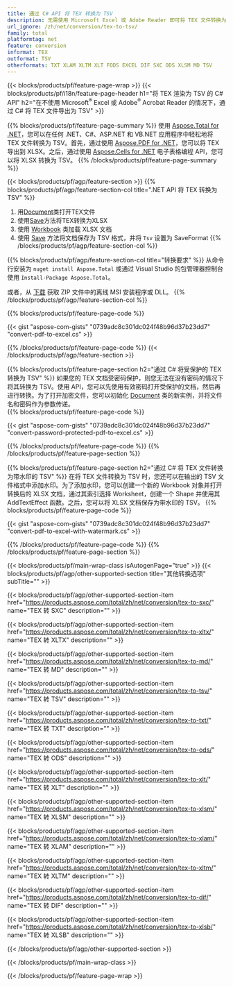 ```yaml
---
title: 通过 C# API 将 TEX 转换为 TSV
description: 无需使用 Microsoft Excel 或 Adobe Reader 即可将 TEX 文件转换为 TSV 的 C# API
url_ignore: /zh/net/conversion/tex-to-tsv/
family: total
platformtag: net
feature: conversion
informat: TEX
outformat: TSV
otherformats: TXT XLAM XLTM XLT FODS EXCEL DIF SXC ODS XLSM MD TSV
---
```

{{< blocks/products/pf/feature-page-wrap >}}
{{< blocks/products/pf/i18n/feature-page-header h1="将 TEX 渲染为 TSV 的 C# API" h2="在不使用 Microsoft<sup>&reg;</sup> Excel 或 Adobe<sup>&reg;</sup> Acrobat Reader 的情况下，通过 C# 将 TEX 文件导出为 TSV" >}}

{{% blocks/products/pf/feature-page-summary %}}
使用 [Aspose.Total for .NET](https://products.aspose.com/total/net/)，您可以在任何 .NET、C#、ASP.NET 和 VB.NET 应用程序中轻松地将 TEX 文件转换为 TSV。首先，通过使用 [Aspose.PDF for .NET](https://products.aspose.com/pdf/net/)，您可以将 TEX 导出到 XLSX。之后，通过使用 [Aspose.Cells for .NET](https://products.aspose.com/cells/net/) 电子表格编程 API，您可以将 XLSX 转换为 TSV。
{{% /blocks/products/pf/feature-page-summary  %}}

{{< blocks/products/pf/agp/feature-section >}}
{{% blocks/products/pf/agp/feature-section-col title=".NET API 将 TEX 转换为 TSV" %}}
1. 用[Document](https://reference.aspose.com/pdf/net/aspose.pdf/document)类打开TEX文件
2. 使用[Save](https://reference.aspose.com/pdf/net/aspose.pdf.document/save/methods/5)方法将TEX转换为XLSX
3. 使用 [Workbook](https://reference.aspose.com/cells/net/aspose.cells/workbook) 类加载 XLSX 文档
4. 使用 [Save](https://reference.aspose.com/cells/net/aspose.cells.workbook/save/methods/4) 方法将文档保存为 TSV 格式，并将 `Tsv` 设置为 SaveFormat
{{% /blocks/products/pf/agp/feature-section-col %}}

{{% blocks/products/pf/agp/feature-section-col title="转换要求" %}}
从命令行安装为 ```nuget install Aspose.Total``` 或通过 Visual Studio 的包管理器控制台使用 ```Install-Package Aspose.Total```。

或者，从 [下载](https://releases.aspose.com/total/net) 获取 ZIP 文件中的离线 MSI 安装程序或 DLL。
{{% /blocks/products/pf/agp/feature-section-col %}}

{{% blocks/products/pf/feature-page-code %}}

{{< gist "aspose-com-gists" "0739adc8c301dc024f48b96d37b23dd7" "convert-pdf-to-excel.cs" >}}


{{% /blocks/products/pf/feature-page-code %}}
{{< /blocks/products/pf/agp/feature-section >}}

{{% blocks/products/pf/feature-page-section  h2="通过 C# 将受保护的 TEX 转换为 TSV" %}}
如果您的 TEX 文档受密码保护，则您无法在没有密码的情况下将其转换为 TSV。使用 API，您可以先使用有效密码打开受保护的文档，然后再进行转换。为了打开加密文件，您可以初始化 [Document](https://reference.aspose.com/pdf/net/aspose.pdf/document) 类的新实例，并将文件名和密码作为参数传递。  
{{% blocks/products/pf/feature-page-code %}}

{{< gist "aspose-com-gists" "0739adc8c301dc024f48b96d37b23dd7" "convert-password-protected-pdf-to-excel.cs" >}}

{{% /blocks/products/pf/feature-page-code  %}}
{{% /blocks/products/pf/feature-page-section %}}

{{% blocks/products/pf/feature-page-section  h2="通过 C# 将 TEX 文件转换为带水印的 TSV" %}}
在将 TEX 文件转换为 TSV 时，您还可以在输出的 TSV 文件格式中添加水印。为了添加水印，您可以创建一个新的 Workbook 对象并打开转换后的 XLSX 文档，通过其索引选择 Worksheet，创建一个 Shape 并使用其 AddTextEffect 函数。之后，您可以将 XLSX 文档保存为带水印的 TSV。 
{{% blocks/products/pf/feature-page-code %}}

{{< gist "aspose-com-gists" "0739adc8c301dc024f48b96d37b23dd7" "convert-pdf-to-excel-with-watermark.cs" >}}

{{% /blocks/products/pf/feature-page-code  %}}
{{% /blocks/products/pf/feature-page-section %}}

{{< blocks/products/pf/main-wrap-class isAutogenPage="true" >}}
{{< blocks/products/pf/agp/other-supported-section title="其他转换选项" subTitle="" >}}

{{< blocks/products/pf/agp/other-supported-section-item href="https://products.aspose.com/total/zh/net/conversion/tex-to-sxc/" name="TEX 转 SXC" description="" >}}

{{< blocks/products/pf/agp/other-supported-section-item href="https://products.aspose.com/total/zh/net/conversion/tex-to-xltx/" name="TEX 转 XLTX" description="" >}}

{{< blocks/products/pf/agp/other-supported-section-item href="https://products.aspose.com/total/zh/net/conversion/tex-to-md/" name="TEX 转 MD" description="" >}}

{{< blocks/products/pf/agp/other-supported-section-item href="https://products.aspose.com/total/zh/net/conversion/tex-to-tsv/" name="TEX 转 TSV" description="" >}}

{{< blocks/products/pf/agp/other-supported-section-item href="https://products.aspose.com/total/zh/net/conversion/tex-to-txt/" name="TEX 转 TXT" description="" >}}

{{< blocks/products/pf/agp/other-supported-section-item href="https://products.aspose.com/total/zh/net/conversion/tex-to-ods/" name="TEX 转 ODS" description="" >}}

{{< blocks/products/pf/agp/other-supported-section-item href="https://products.aspose.com/total/zh/net/conversion/tex-to-xlt/" name="TEX 转 XLT" description="" >}}

{{< blocks/products/pf/agp/other-supported-section-item href="https://products.aspose.com/total/zh/net/conversion/tex-to-xlsm/" name="TEX 转 XLSM" description="" >}}

{{< blocks/products/pf/agp/other-supported-section-item href="https://products.aspose.com/total/zh/net/conversion/tex-to-xlam/" name="TEX 转 XLAM" description="" >}}

{{< blocks/products/pf/agp/other-supported-section-item href="https://products.aspose.com/total/zh/net/conversion/tex-to-xltm/" name="TEX 转 XLTM" description="" >}}

{{< blocks/products/pf/agp/other-supported-section-item href="https://products.aspose.com/total/zh/net/conversion/tex-to-dif/" name="TEX 转 DIF" description="" >}}

{{< blocks/products/pf/agp/other-supported-section-item href="https://products.aspose.com/total/zh/net/conversion/tex-to-xlsb/" name="TEX 转 XLSB" description="" >}}



{{< /blocks/products/pf/agp/other-supported-section >}}

{{< /blocks/products/pf/main-wrap-class >}}

{{< /blocks/products/pf/feature-page-wrap >}}